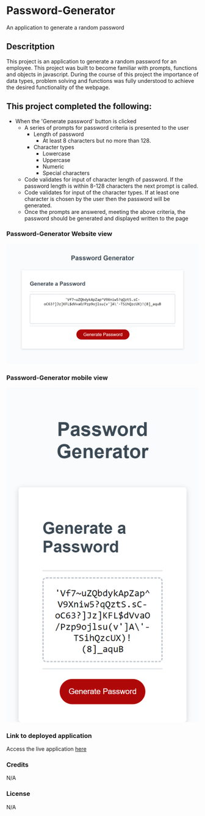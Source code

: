 # Password-Generator
An application to generate a random password

## Descritption
This project is an application to generate a random password for an employee. This project was built to become familiar with prompts, functions and objects in javascript. During the course of this project the importance of data types, problem solving and functions was fully understood to achieve the desired functionality of the webpage.

## This project completed the following:  
* When the 'Generate password' button is clicked
  * A series of prompts for password criteria is presented to the user
    * Length of password
      * At least 8 characters but no more than 128.
    * Character types
      * Lowercase
      * Uppercase
      * Numeric
      * Special characters 
  * Code validates for input of character length of password. If the password length is within 8-128 characters the next prompt is called.
  * Code validates for input of the character types. If at least one character is chosen by the user then the password will be generated.
  * Once the prompts are answered, meeting the above criteria, the password should be generated and displayed written to the page

### Password-Generator Website view
![Screenshot of Password-Generator Website view ](./images/desktopviewpassword.png)

### Password-Generator mobile view
![Screenshot of Password-Generator mobile view](./images/mobileviewpassword.png)

### Link to deployed application
Access the live application [here](https://jessi994.github.io/Password-Generator/)


### Credits

N/A

### License

N/A
